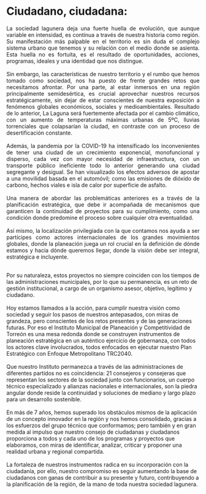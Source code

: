 
# Ciudadano, ciudadana:
<p align="justify">
La sociedad lagunera deja una fuerte huella de evolución, que aunque variable en intensidad, es continua a través de nuestra historia como región. Su manifestación más palpable en el territorio es sin duda el complejo sistema urbano que tenemos y su relación con el medio donde se asienta. Esta huella no es fortuita, es el resultado de oportunidades, acciones, programas, ideales y una identidad que nos distingue.
</br></br>
Sin embargo, las características de nuestro territorio y el rumbo que hemos tomado como sociedad, nos ha puesto de frente grandes retos que necesitamos afrontar. Por una parte, al estar inmersos en una región principalmente semidesértica, es crucial aprovechar nuestros recursos estratégicamente, sin dejar de estar conscientes de nuestra exposición a fenómenos globales económicos, sociales y medioambientales. Resultado de lo anterior, La Laguna será fuertemente afectada por el cambio climático, con un aumento de temperaturas máximas urbanas de 5ºC, lluvias torrenciales que colapsarían la ciudad, en contraste con un proceso de desertificación constante.
</br></br>
Además, la pandemia por la COVID-19 ha intensificado los inconvenientes de tener una ciudad de un crecimiento exponencial, monofuncional y disperso, cada vez con mayor necesidad de infraestructura, con un transporte público ineficiente todo lo anterior generando una ciudad segregante y desigual. Se han visualizado los efectos adversos de apostar a una movilidad basada en el automóvil; como las emisiones de dióxido de carbono, hechos viales e isla de calor por superficie de asfalto.
</br></br>
Una manera de abordar las problemáticas anteriores es a través de la planificación estratégica, que debe ir acompañada de mecanismos que garanticen la continuidad de proyectos para su cumplimiento, como una condición donde predomine el proceso sobre cualquier otra eventualidad.
</br></br>
Así mismo, la localización privilegiada con la que contamos nos ayuda a ser partícipes como actores internacionales de los grandes movimientos globales, donde la planeación juega un rol crucial en la definición de dónde estamos y hacia dónde queremos llegar, donde la visión debe ser integral, estratégica e incluyente.
</br></br>

Por su naturaleza, estos proyectos no siempre coinciden con los tiempos de las administraciones municipales, por lo que su permanencia, es un reto de gestión institucional, a cargo de un organismo asesor, objetivo, legítimo y ciudadano.
</br></br>
Hoy estamos llamados a la acción, para cumplir nuestra visión como sociedad y seguir los pasos de nuestros antepasados, con miras de grandeza, pero conscientes de los retos presentes y de las generaciones futuras. Por eso el Instituto Municipal de Planeación y Competitividad de Torreón es una mesa redonda donde se construyen instrumentos de planeación estratégica en un auténtico ejercicio de gobernanza, con todos los actores clave involucrados, todos enfocados en ejecutar nuestro Plan Estratégico con Enfoque Metropolitano TRC2040.
</br></br>
Que nuestro Instituto permanezca a través de las administraciones de diferentes partidos no es coincidencia: 21 consejeros y consejeras que representan los sectores de la sociedad junto con funcionarios, un cuerpo técnico especializado y alianzas nacionales e internacionales, son la piedra angular donde reside la continuidad y soluciones de mediano y largo plazo para un desarrollo sostenible.
</br></br>
En más de 7 años, hemos superado los obstáculos mismos de la aplicación de un concepto innovador en la región y nos hemos consolidado, gracias a los esfuerzos del grupo técnico que conformamos; pero también y en gran medida al impulso que nuestro consejo de ciudadanas y ciudadanos proporciona a todos y cada uno de los programas y proyectos que elaboramos, con miras de identificar, analizar, criticar y proponer una realidad urbana y regional compartida.
</br></br>
La fortaleza de nuestros instrumentos radica en su incorporación con la ciudadanía, por ello, nuestro compromiso es seguir aumentando la base de ciudadanos con ganas de contribuir a su presente y futuro, contribuyendo a la planificación de la región, de la mano de toda nuestra sociedad lagunera.
</p>
